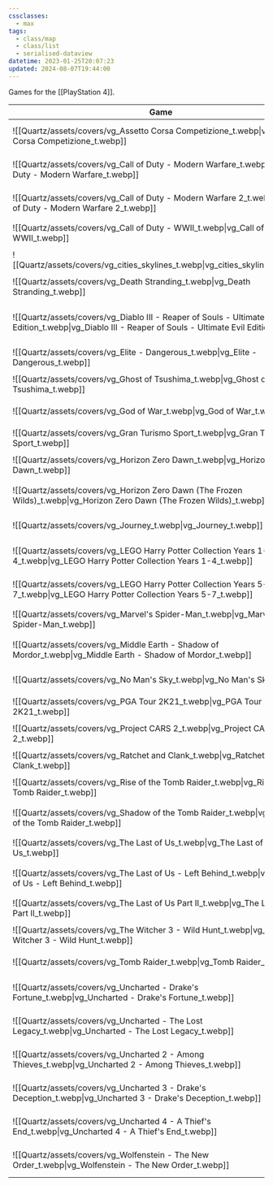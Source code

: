 ```yaml
---
cssclasses:
  - max
tags:
  - class/map
  - class/list
  - serialised-dataview
datetime: 2023-01-25T20:07:23
updated: 2024-08-07T19:44:00
---
```

Games for the [[PlayStation 4]]. 

<!-- QueryToSerialize: table without id embed(link(thumbnail)) as Game, file.link as "", rating as Rating, link(split( filter(file.tags, (t) => startswith(t, "#status") )[0], "/" )[1]) as Status from #class/video-game where contains(platform, [[PlayStation 4]]) sort file.name -->
<!-- SerializedQuery: table without id embed(link(thumbnail)) as Game, file.link as "", rating as Rating, link(split( filter(file.tags, (t) => startswith(t, "#status") )[0], "/" )[1]) as Status from #class/video-game where contains(platform, [[PlayStation 4]]) sort file.name -->

| Game                                                                                                                                                     |                                                                                                                                | Rating                                 | Status                                   |
| -------------------------------------------------------------------------------------------------------------------------------------------------------- | ------------------------------------------------------------------------------------------------------------------------------ | -------------------------------------- | ---------------------------------------- |
| ![[Quartz/assets/covers/vg_Assetto Corsa Competizione_t.webp\|vg_Assetto Corsa Competizione_t.webp]]                                                     | [[Quartz/notes/Assetto Corsa Competizione.md\|Assetto Corsa Competizione]]                                                     | [[Quartz/notes/4-star.md\|⭐️⭐️⭐️⭐️]]   | [[Quartz/notes/ongoing.md\|ongoing]]     |
| ![[Quartz/assets/covers/vg_Call of Duty - Modern Warfare_t.webp\|vg_Call of Duty - Modern Warfare_t.webp]]                                               | [[Quartz/notes/Call of Duty - Modern Warfare.md\|Call of Duty - Modern Warfare]]                                               | [[Quartz/notes/3-star.md\|⭐️⭐️⭐️]]     | [[Quartz/notes/completed.md\|completed]] |
| ![[Quartz/assets/covers/vg_Call of Duty - Modern Warfare 2_t.webp\|vg_Call of Duty - Modern Warfare 2_t.webp]]                                           | [[Quartz/notes/Call of Duty - Modern Warfare 2.md\|Call of Duty - Modern Warfare 2]]                                           | [[Quartz/notes/3-star.md\|⭐️⭐️⭐️]]     | [[Quartz/notes/completed.md\|completed]] |
| ![[Quartz/assets/covers/vg_Call of Duty - WWII_t.webp\|vg_Call of Duty - WWII_t.webp]]                                                                   | [[Quartz/notes/Call of Duty - WWII.md\|Call of Duty - WWII]]                                                                   | [[Quartz/notes/3-star.md\|⭐️⭐️⭐️]]     | [[Quartz/notes/completed.md\|completed]] |
| ![[Quartz/assets/covers/vg_cities_skylines_t.webp\|vg_cities_skylines_t.webp]]                                                                           | [[Quartz/notes/Cities Skylines.md\|Cities Skylines]]                                                                           | [[Quartz/notes/4-star.md\|⭐️⭐️⭐️⭐️]]   | [[Quartz/notes/completed.md\|completed]] |
| ![[Quartz/assets/covers/vg_Death Stranding_t.webp\|vg_Death Stranding_t.webp]]                                                                           | [[Quartz/notes/Death Stranding.md\|Death Stranding]]                                                                           | [[Quartz/notes/3-star.md\|⭐️⭐️⭐️]]     | [[Quartz/notes/dropped.md\|dropped]]     |
| ![[Quartz/assets/covers/vg_Diablo III - Reaper of Souls - Ultimate Evil Edition_t.webp\|vg_Diablo III - Reaper of Souls - Ultimate Evil Edition_t.webp]] | [[Quartz/notes/Diablo III - Reaper of Souls - Ultimate Evil Edition.md\|Diablo III - Reaper of Souls - Ultimate Evil Edition]] | [[Quartz/notes/3-star.md\|⭐️⭐️⭐️]]     | [[Quartz/notes/completed.md\|completed]] |
| ![[Quartz/assets/covers/vg_Elite - Dangerous_t.webp\|vg_Elite - Dangerous_t.webp]]                                                                       | [[Quartz/notes/Elite - Dangerous.md\|Elite - Dangerous]]                                                                       | [[Quartz/notes/5-star.md\|⭐️⭐️⭐️⭐️⭐️]] | [[Quartz/notes/completed.md\|completed]] |
| ![[Quartz/assets/covers/vg_Ghost of Tsushima_t.webp\|vg_Ghost of Tsushima_t.webp]]                                                                       | [[Quartz/notes/Ghost of Tsushima.md\|Ghost of Tsushima]]                                                                       | [[Quartz/notes/4-star.md\|⭐️⭐️⭐️⭐️]]   | [[Quartz/notes/completed.md\|completed]] |
| ![[Quartz/assets/covers/vg_God of War_t.webp\|vg_God of War_t.webp]]                                                                                     | [[Quartz/notes/God of War.md\|God of War]]                                                                                     | [[Quartz/notes/4-star.md\|⭐️⭐️⭐️⭐️]]   | [[Quartz/notes/completed.md\|completed]] |
| ![[Quartz/assets/covers/vg_Gran Turismo Sport_t.webp\|vg_Gran Turismo Sport_t.webp]]                                                                     | [[Quartz/notes/Gran Turismo Sport.md\|Gran Turismo Sport]]                                                                     | [[Quartz/notes/3-star.md\|⭐️⭐️⭐️]]     | [[Quartz/notes/completed.md\|completed]] |
| ![[Quartz/assets/covers/vg_Horizon Zero Dawn_t.webp\|vg_Horizon Zero Dawn_t.webp]]                                                                       | [[Quartz/notes/Horizon Zero Dawn.md\|Horizon Zero Dawn]]                                                                       | [[Quartz/notes/5-star.md\|⭐️⭐️⭐️⭐️⭐️]] | [[Quartz/notes/completed.md\|completed]] |
| ![[Quartz/assets/covers/vg_Horizon Zero Dawn (The Frozen Wilds)_t.webp\|vg_Horizon Zero Dawn (The Frozen Wilds)_t.webp]]                                 | [[Quartz/notes/Horizon Zero Dawn - Frozen Wilds.md\|Horizon Zero Dawn - Frozen Wilds]]                                         | [[Quartz/notes/3-star.md\|⭐️⭐️⭐️]]     | [[Quartz/notes/completed.md\|completed]] |
| ![[Quartz/assets/covers/vg_Journey_t.webp\|vg_Journey_t.webp]]                                                                                           | [[Quartz/notes/Journey.md\|Journey]]                                                                                           | [[Quartz/notes/3-star.md\|⭐️⭐️⭐️]]     | [[Quartz/notes/completed.md\|completed]] |
| ![[Quartz/assets/covers/vg_LEGO Harry Potter Collection Years 1-4_t.webp\|vg_LEGO Harry Potter Collection Years 1-4_t.webp]]                             | [[Quartz/notes/LEGO Harry Potter Collection Years 1-4.md\|LEGO Harry Potter Collection Years 1-4]]                             | [[Quartz/notes/3-star.md\|⭐️⭐️⭐️]]     | [[Quartz/notes/ongoing.md\|ongoing]]     |
| ![[Quartz/assets/covers/vg_LEGO Harry Potter Collection Years 5-7_t.webp\|vg_LEGO Harry Potter Collection Years 5-7_t.webp]]                             | [[Quartz/notes/LEGO Harry Potter Collection Years 5-7.md\|LEGO Harry Potter Collection Years 5-7]]                             | \-                                     | [[Quartz/notes/planned.md\|planned]]     |
| ![[Quartz/assets/covers/vg_Marvel's Spider-Man_t.webp\|vg_Marvel's Spider-Man_t.webp]]                                                                   | [[Quartz/notes/Marvel's Spider-Man.md\|Marvel's Spider-Man]]                                                                   | [[Quartz/notes/4-star.md\|⭐️⭐️⭐️⭐️]]   | [[Quartz/notes/completed.md\|completed]] |
| ![[Quartz/assets/covers/vg_Middle Earth - Shadow of Mordor_t.webp\|vg_Middle Earth - Shadow of Mordor_t.webp]]                                           | [[Quartz/notes/Middle Earth - Shadow of Mordor.md\|Middle Earth - Shadow of Mordor]]                                           | [[Quartz/notes/4-star.md\|⭐️⭐️⭐️⭐️]]   | [[Quartz/notes/completed.md\|completed]] |
| ![[Quartz/assets/covers/vg_No Man's Sky_t.webp\|vg_No Man's Sky_t.webp]]                                                                                 | [[Quartz/notes/No Man's Sky.md\|No Man's Sky]]                                                                                 | [[Quartz/notes/4-star.md\|⭐️⭐️⭐️⭐️]]   | [[Quartz/notes/completed.md\|completed]] |
| ![[Quartz/assets/covers/vg_PGA Tour 2K21_t.webp\|vg_PGA Tour 2K21_t.webp]]                                                                               | [[Quartz/notes/PGA Tour 2K21.md\|PGA Tour 2K21]]                                                                               | [[Quartz/notes/3-star.md\|⭐️⭐️⭐️]]     | [[Quartz/notes/completed.md\|completed]] |
| ![[Quartz/assets/covers/vg_Project CARS 2_t.webp\|vg_Project CARS 2_t.webp]]                                                                             | [[Quartz/notes/Project CARS 2.md\|Project CARS 2]]                                                                             | [[Quartz/notes/3-star.md\|⭐️⭐️⭐️]]     | [[Quartz/notes/completed.md\|completed]] |
| ![[Quartz/assets/covers/vg_Ratchet and Clank_t.webp\|vg_Ratchet and Clank_t.webp]]                                                                       | [[Quartz/notes/Ratchet and Clank.md\|Ratchet and Clank]]                                                                       | [[Quartz/notes/3-star.md\|⭐️⭐️⭐️]]     | [[Quartz/notes/completed.md\|completed]] |
| ![[Quartz/assets/covers/vg_Rise of the Tomb Raider_t.webp\|vg_Rise of the Tomb Raider_t.webp]]                                                           | [[Quartz/notes/Rise of the Tomb Raider.md\|Rise of the Tomb Raider]]                                                           | [[Quartz/notes/3-star.md\|⭐️⭐️⭐️]]     | [[Quartz/notes/completed.md\|completed]] |
| ![[Quartz/assets/covers/vg_Shadow of the Tomb Raider_t.webp\|vg_Shadow of the Tomb Raider_t.webp]]                                                       | [[Quartz/notes/Shadow of the Tomb Raider.md\|Shadow of the Tomb Raider]]                                                       | [[Quartz/notes/3-star.md\|⭐️⭐️⭐️]]     | [[Quartz/notes/completed.md\|completed]] |
| ![[Quartz/assets/covers/vg_The Last of Us_t.webp\|vg_The Last of Us_t.webp]]                                                                             | [[Quartz/notes/The Last of Us.md\|The Last of Us]]                                                                             | [[Quartz/notes/5-star.md\|⭐️⭐️⭐️⭐️⭐️]] | [[Quartz/notes/completed.md\|completed]] |
| ![[Quartz/assets/covers/vg_The Last of Us - Left Behind_t.webp\|vg_The Last of Us - Left Behind_t.webp]]                                                 | [[Quartz/notes/The Last of Us - Left Behind.md\|The Last of Us - Left Behind]]                                                 | [[Quartz/notes/4-star.md\|⭐️⭐️⭐️⭐️]]   | [[Quartz/notes/completed.md\|completed]] |
| ![[Quartz/assets/covers/vg_The Last of Us Part II_t.webp\|vg_The Last of Us Part II_t.webp]]                                                             | [[Quartz/notes/The Last of Us Part II.md\|The Last of Us Part II]]                                                             | [[Quartz/notes/4-star.md\|⭐️⭐️⭐️⭐️]]   | [[Quartz/notes/completed.md\|completed]] |
| ![[Quartz/assets/covers/vg_The Witcher 3 - Wild Hunt_t.webp\|vg_The Witcher 3 - Wild Hunt_t.webp]]                                                       | [[Quartz/notes/The Witcher 3 - Wild Hunt.md\|The Witcher 3 - Wild Hunt]]                                                       | [[Quartz/notes/4-star.md\|⭐️⭐️⭐️⭐️]]   | [[Quartz/notes/completed.md\|completed]] |
| ![[Quartz/assets/covers/vg_Tomb Raider_t.webp\|vg_Tomb Raider_t.webp]]                                                                                   | [[Quartz/notes/Tomb Raider.md\|Tomb Raider]]                                                                                   | [[Quartz/notes/4-star.md\|⭐️⭐️⭐️⭐️]]   | [[Quartz/notes/completed.md\|completed]] |
| ![[Quartz/assets/covers/vg_Uncharted - Drake's Fortune_t.webp\|vg_Uncharted - Drake's Fortune_t.webp]]                                                   | [[Quartz/notes/Uncharted - Drake's Fortune.md\|Uncharted - Drake's Fortune]]                                                   | [[Quartz/notes/4-star.md\|⭐️⭐️⭐️⭐️]]   | [[Quartz/notes/completed.md\|completed]] |
| ![[Quartz/assets/covers/vg_Uncharted - The Lost Legacy_t.webp\|vg_Uncharted - The Lost Legacy_t.webp]]                                                   | [[Quartz/notes/Uncharted - The Lost Legacy.md\|Uncharted - The Lost Legacy]]                                                   | [[Quartz/notes/4-star.md\|⭐️⭐️⭐️⭐️]]   | [[Quartz/notes/completed.md\|completed]] |
| ![[Quartz/assets/covers/vg_Uncharted 2 - Among Thieves_t.webp\|vg_Uncharted 2 - Among Thieves_t.webp]]                                                   | [[Quartz/notes/Uncharted 2 - Among Thieves.md\|Uncharted 2 - Among Thieves]]                                                   | [[Quartz/notes/4-star.md\|⭐️⭐️⭐️⭐️]]   | [[Quartz/notes/completed.md\|completed]] |
| ![[Quartz/assets/covers/vg_Uncharted 3 - Drake's Deception_t.webp\|vg_Uncharted 3 - Drake's Deception_t.webp]]                                           | [[Quartz/notes/Uncharted 3 - Drake's Deception.md\|Uncharted 3 - Drake's Deception]]                                           | [[Quartz/notes/4-star.md\|⭐️⭐️⭐️⭐️]]   | [[Quartz/notes/completed.md\|completed]] |
| ![[Quartz/assets/covers/vg_Uncharted 4 - A Thief's End_t.webp\|vg_Uncharted 4 - A Thief's End_t.webp]]                                                   | [[Quartz/notes/Uncharted 4 - A Thief's End.md\|Uncharted 4 - A Thief's End]]                                                   | [[Quartz/notes/4-star.md\|⭐️⭐️⭐️⭐️]]   | [[Quartz/notes/completed.md\|completed]] |
| ![[Quartz/assets/covers/vg_Wolfenstein - The New Order_t.webp\|vg_Wolfenstein - The New Order_t.webp]]                                                   | [[Quartz/notes/Wolfenstein - The New Order.md\|Wolfenstein - The New Order]]                                                   | [[Quartz/notes/3-star.md\|⭐️⭐️⭐️]]     | [[Quartz/notes/completed.md\|completed]] |
<!-- SerializedQuery END -->
